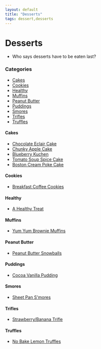 ```yaml
---
layout: default
title: "Desserts"
tags: dessert,desserts
---
```

# Desserts
* Who says desserts have to be eaten last?

### Categories
<!-- TOC depthFrom:4 depthTo:6 withLinks:1 updateOnSave:1 orderedList:0 -->

- [Cakes](#cakes)
- [Cookies](#cookies)
- [Healthy](#healthy)
- [Muffins](#muffins)
- [Peanut Butter](#peanut-butter)
- [Puddings](#puddings)
- [Smores](#smores)
- [Trifles](#Trifles)
- [Truffles](#truffles)

<!-- /TOC -->

#### Cakes
* [Chocolate Eclair Cake]({{site.github.url}}/Desserts/ChocolateEclairCake/index.html)
* [Chunky Apple Cake]({{site.github.url}}/Desserts/ChunkyAppleCake/index.html)
* [Blueberry Kuchen]({{site.github.url}}/Desserts/BlueberryKuchen/index.html)
* [Tomato Soup Spice Cake]({{site.github.url}}/Desserts/TomatoSoupSpiceCake/index.html)
* [Boston Cream Poke Cake]({{site.github.url}}/Desserts/BostonCreamPokeCake/index.html)

#### Cookies
* [Breakfast Coffee Cookies]({{site.github.url}}/Desserts/BreakfastCoffeeCookie/index.html)

#### Healthy
* [A Healthy Treat]({{site.github.url}}/Desserts/AHealthyTreat/index.html)

#### Muffins
* [Yum Yum Brownie Muffins]({{site.github.url}}/Desserts/YumYumBrownieMuffins/index.html)

#### Peanut Butter
* [Peanut Butter Snowballs]({{site.github.url}}/Desserts/PeanutButterSnowballs/index.html)

#### Puddings
* [Cocoa Vanilla Pudding]({{site.github.url}}/Desserts/CocoaVanillaPudding/index.html)

#### Smores
* [Sheet Pan S'mores]({{site.github.url}}/Desserts/SheetPanSmores/index.html)

#### Trifles
* [Strawberry/Banana Trifle]({{site.github.url}}/Desserts/StrawberryBananaTrifle/index.html)

#### Truffles
* [No Bake Lemon Truffles]({{site.github.url}}/Desserts/NoBakeLemonTruffles/index.html)
